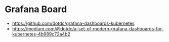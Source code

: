 # Grafana Board 

  * https://github.com/dotdc/grafana-dashboards-kubernetes
  * https://medium.com/@dotdc/a-set-of-modern-grafana-dashboards-for-kubernetes-4b989c72a4b2
